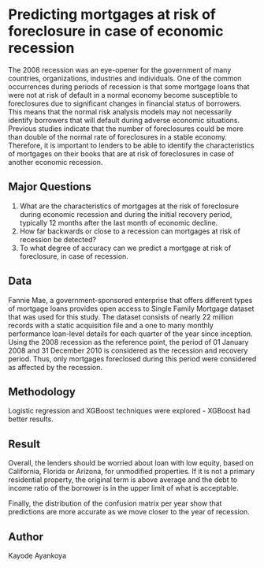# Predicting mortgages at risk of foreclosure in case of economic recession

The 2008 recession was an eye-opener for the government of many countries, organizations, industries and individuals. One of the common occurrences during periods of recession is that some mortgage loans that were not at risk of default in a normal economy become susceptible to foreclosures due to significant changes in financial status of borrowers. This means that the normal risk analysis models may not necessarily identify borrowers that will default during adverse economic situations. Previous studies indicate that the number of foreclosures could be more than double of the normal rate of foreclosures in a stable economy. Therefore, it is important to lenders to be able to identify the characteristics of mortgages on their books that are at risk of foreclosures in case of another economic recession.

## Major Questions

1. What are the characteristics of mortgages at the risk of foreclosure during economic recession and during the initial recovery period, typically 12 months after the last month of economic decline.
2. How far backwards or close to a recession can mortgages at risk of recession be detected?
3. To what degree of accuracy can we predict a mortgage at risk of foreclosure, in case of recession.

## Data
Fannie Mae, a government-sponsored enterprise that offers different types of mortgage loans provides open access to Single Family Mortgage dataset that was used for this study. The dataset consists of nearly 22 million records with a static acquisition file and a one to many monthly performance loan-level details for each quarter of the year since inception. Using the 2008 recession as the reference point, the period of 01 January 2008 and 31 December 2010 is considered as the recession and recovery period. Thus, only mortgages foreclosed during this period were considered as affected by the recession. 

## Methodology
Logistic regression and XGBoost techniques were explored - XGBoost had better results.

## Result
Overall, the lenders should be worried about loan with low equity, based on California, Florida or Arizona, for unmodified properties. If it is not a primary residential property, the original term is above average and the debt to income ratio of the borrower is in the upper limit of what is acceptable.

Finally, the distribution of the confusion matrix per year show that predictions are more accurate as we move closer to the year of recession.

## Author
Kayode Ayankoya
